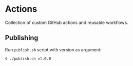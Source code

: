 # Actions

Collection of custom GitHub actions and reusable workflows.

## Publishing

Run `publish.sh` script with version as argument:

```sh
$ ./publish.sh v1.0.0
```
